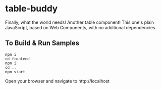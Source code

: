 # table-buddy
Finally, what the world needs! Another table component! This one's plain JavaScript, based on Web Components, with no additional dependencies.

## To Build & Run Samples
```
npm i
cd frontend
npm i
cd ..
npm start
```
Open your browser and navigate to http://localhost

